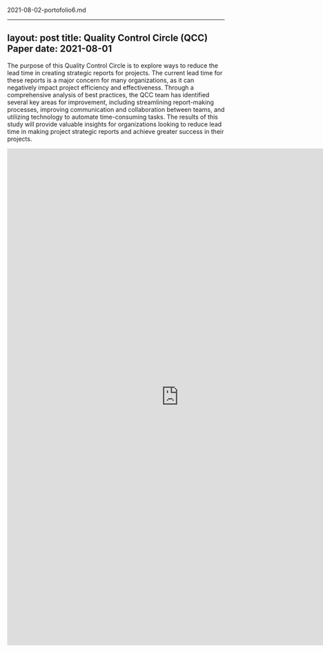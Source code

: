 2021-08-02-portofolio6.md

---
layout: post
title: Quality Control Circle (QCC) Paper
date: 2021-08-01
---

The purpose of this Quality Control Circle is to explore ways to reduce the lead time in creating strategic reports for projects. 
The current lead time for these reports is a major concern for many organizations, as it can negatively impact project efficiency and effectiveness. 
Through a comprehensive analysis of best practices, the QCC team has identified several key areas for improvement, including streamlining report-making processes, improving communication and collaboration between teams, and utilizing technology to automate time-consuming tasks. 
The results of this study will provide valuable insights for organizations looking to reduce lead time in making project strategic reports and achieve greater success in their projects.

<iframe src="https://docs.google.com/presentation/d/e/2PACX-1vT9Rdmah1xxmEQqPYEg0vsDRbq8z0quQye4aT8JlFVvhXZAj9lfDvT6pG9DQDCFrO7bug-aO03q1mLr/embed?start=false&loop=false&delayms=3000" frameborder="0" width="793" height="1152" allowfullscreen="true" mozallowfullscreen="true" webkitallowfullscreen="true"></iframe>
